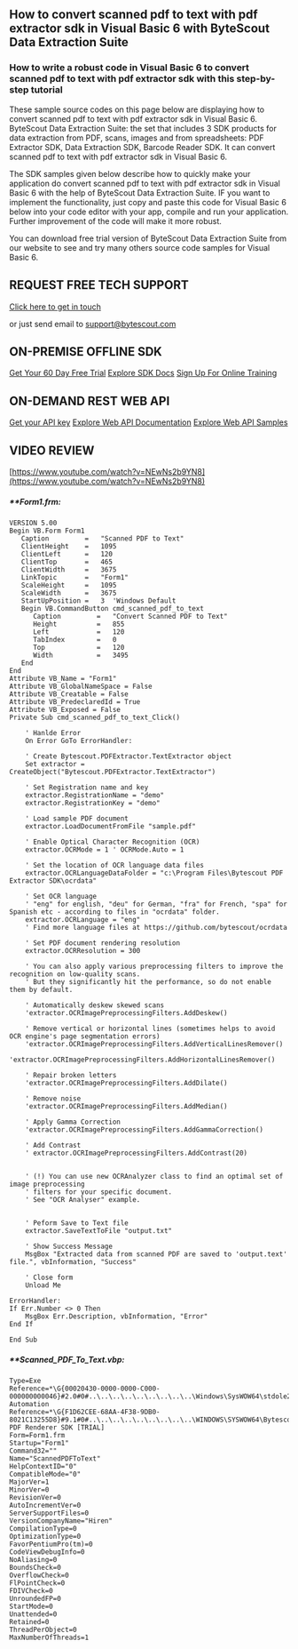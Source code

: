 ## How to convert scanned pdf to text with pdf extractor sdk in Visual Basic 6 with ByteScout Data Extraction Suite

### How to write a robust code in Visual Basic 6 to convert scanned pdf to text with pdf extractor sdk with this step-by-step tutorial

These sample source codes on this page below are displaying how to convert scanned pdf to text with pdf extractor sdk in Visual Basic 6. ByteScout Data Extraction Suite: the set that includes 3 SDK products for data extraction from PDF, scans, images and from spreadsheets: PDF Extractor SDK, Data Extraction SDK, Barcode Reader SDK. It can convert scanned pdf to text with pdf extractor sdk in Visual Basic 6.

The SDK samples given below describe how to quickly make your application do convert scanned pdf to text with pdf extractor sdk in Visual Basic 6 with the help of ByteScout Data Extraction Suite. IF you want to implement the functionality, just copy and paste this code for Visual Basic 6 below into your code editor with your app, compile and run your application. Further improvement of the code will make it more robust.

You can download free trial version of ByteScout Data Extraction Suite from our website to see and try many others source code samples for Visual Basic 6.

## REQUEST FREE TECH SUPPORT

[Click here to get in touch](https://bytescout.zendesk.com/hc/en-us/requests/new?subject=ByteScout%20Data%20Extraction%20Suite%20Question)

or just send email to [support@bytescout.com](mailto:support@bytescout.com?subject=ByteScout%20Data%20Extraction%20Suite%20Question) 

## ON-PREMISE OFFLINE SDK 

[Get Your 60 Day Free Trial](https://bytescout.com/download/web-installer?utm_source=github-readme)
[Explore SDK Docs](https://bytescout.com/documentation/index.html?utm_source=github-readme)
[Sign Up For Online Training](https://academy.bytescout.com/)


## ON-DEMAND REST WEB API

[Get your API key](https://pdf.co/documentation/api?utm_source=github-readme)
[Explore Web API Documentation](https://pdf.co/documentation/api?utm_source=github-readme)
[Explore Web API Samples](https://github.com/bytescout/ByteScout-SDK-SourceCode/tree/master/PDF.co%20Web%20API)

## VIDEO REVIEW

[https://www.youtube.com/watch?v=NEwNs2b9YN8](https://www.youtube.com/watch?v=NEwNs2b9YN8)




<!-- code block begin -->

##### ****Form1.frm:**
    
```
VERSION 5.00
Begin VB.Form Form1 
   Caption         =   "Scanned PDF to Text"
   ClientHeight    =   1095
   ClientLeft      =   120
   ClientTop       =   465
   ClientWidth     =   3675
   LinkTopic       =   "Form1"
   ScaleHeight     =   1095
   ScaleWidth      =   3675
   StartUpPosition =   3  'Windows Default
   Begin VB.CommandButton cmd_scanned_pdf_to_text 
      Caption         =   "Convert Scanned PDF to Text"
      Height          =   855
      Left            =   120
      TabIndex        =   0
      Top             =   120
      Width           =   3495
   End
End
Attribute VB_Name = "Form1"
Attribute VB_GlobalNameSpace = False
Attribute VB_Creatable = False
Attribute VB_PredeclaredId = True
Attribute VB_Exposed = False
Private Sub cmd_scanned_pdf_to_text_Click()
    
    ' Hanlde Error
    On Error GoTo ErrorHandler:
    
    ' Create Bytescout.PDFExtractor.TextExtractor object
    Set extractor = CreateObject("Bytescout.PDFExtractor.TextExtractor")
    
    ' Set Registration name and key
    extractor.RegistrationName = "demo"
    extractor.RegistrationKey = "demo"
  
    ' Load sample PDF document
    extractor.LoadDocumentFromFile "sample.pdf"
    
    ' Enable Optical Character Recognition (OCR)
    extractor.OCRMode = 1 ' OCRMode.Auto = 1
    
    ' Set the location of OCR language data files
    extractor.OCRLanguageDataFolder = "c:\Program Files\Bytescout PDF Extractor SDK\ocrdata"
    
    ' Set OCR language
    ' "eng" for english, "deu" for German, "fra" for French, "spa" for Spanish etc - according to files in "ocrdata" folder.
    extractor.OCRLanguage = "eng"
    ' Find more language files at https://github.com/bytescout/ocrdata
    
    ' Set PDF document rendering resolution
    extractor.OCRResolution = 300

    ' You can also apply various preprocessing filters to improve the recognition on low-quality scans.
    ' But they significantly hit the performance, so do not enable them by default.
    
    ' Automatically deskew skewed scans
    'extractor.OCRImagePreprocessingFilters.AddDeskew()
    
    ' Remove vertical or horizontal lines (sometimes helps to avoid OCR engine's page segmentation errors)
    'extractor.OCRImagePreprocessingFilters.AddVerticalLinesRemover()
    'extractor.OCRImagePreprocessingFilters.AddHorizontalLinesRemover()
    
    ' Repair broken letters
    'extractor.OCRImagePreprocessingFilters.AddDilate()
    
    ' Remove noise
    'extractor.OCRImagePreprocessingFilters.AddMedian()
    
    ' Apply Gamma Correction
    'extractor.OCRImagePreprocessingFilters.AddGammaCorrection()
    
    ' Add Contrast
    ' extractor.OCRImagePreprocessingFilters.AddContrast(20)
    
    
    ' (!) You can use new OCRAnalyzer class to find an optimal set of image preprocessing
    ' filters for your specific document.
    ' See "OCR Analyser" example.

    
    ' Peform Save to Text file
    extractor.SaveTextToFile "output.txt"
    
    ' Show Success Message
    MsgBox "Extracted data from scanned PDF are saved to 'output.text' file.", vbInformation, "Success"
    
    ' Close form
    Unload Me
    
ErrorHandler:
If Err.Number <> 0 Then
    MsgBox Err.Description, vbInformation, "Error"
End If

End Sub

```

<!-- code block end -->    

<!-- code block begin -->

##### ****Scanned_PDF_To_Text.vbp:**
    
```
Type=Exe
Reference=*\G{00020430-0000-0000-C000-000000000046}#2.0#0#..\..\..\..\..\..\..\..\..\Windows\SysWOW64\stdole2.tlb#OLE Automation
Reference=*\G{F1D62CEE-68AA-4F38-9DB0-8021C13255D8}#9.1#0#..\..\..\..\..\..\..\..\..\WINDOWS\SYSWOW64\Bytescout.PDFRenderer.tlb#ByteScout PDF Renderer SDK [TRIAL]
Form=Form1.frm
Startup="Form1"
Command32=""
Name="ScannedPDFToText"
HelpContextID="0"
CompatibleMode="0"
MajorVer=1
MinorVer=0
RevisionVer=0
AutoIncrementVer=0
ServerSupportFiles=0
VersionCompanyName="Hiren"
CompilationType=0
OptimizationType=0
FavorPentiumPro(tm)=0
CodeViewDebugInfo=0
NoAliasing=0
BoundsCheck=0
OverflowCheck=0
FlPointCheck=0
FDIVCheck=0
UnroundedFP=0
StartMode=0
Unattended=0
Retained=0
ThreadPerObject=0
MaxNumberOfThreads=1

```

<!-- code block end -->